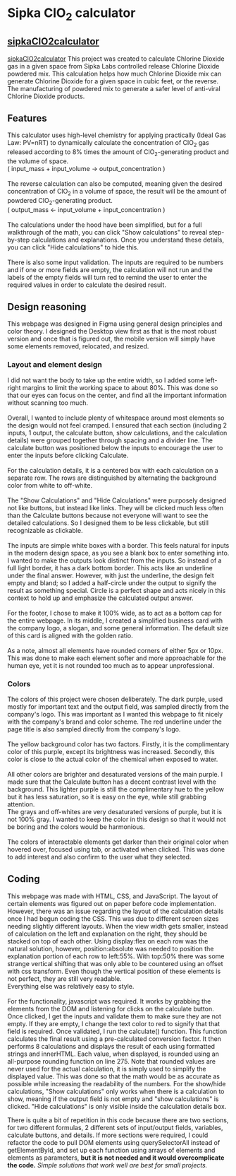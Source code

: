 # Sipka ClO<sub>2</sub> calculator
## <a href="https://endearing-jalebi-faca97.netlify.app/" target="_blank">sipkaClO2calculator</a>
[sipkaClO2calculator](https://endearing-jalebi-faca97.netlify.app/)
This project was created to calculate Chlorine Dioxide gas in a given space from Sipka Labs controlled release Chlorine Dioxide powdered mix.
This calculation helps how much Chlorine Dioxide mix can generate Chlorine Dioxide for a given space in cubic feet, or the reverse. 
The manufacturing of powdered mix to generate a safer level of anti-viral Chlorine Dioxide products.


## Features
This calculator uses high-level chemistry for applying practically (Ideal Gas Law: PV=nRT) to dynamically calculate the concentration of ClO<sub>2</sub> gas released according to 8% times the amount of ClO<sub>2</sub>-generating product and the volume of space. <br>( input_mass + input_volume -> output_concentration )<br><br> 
The reverse calculation can also be computed, meaning given the desired concentration of ClO<sub>2</sub> in a volume of space, the result will be the amount of powdered ClO<sub>2</sub>-generating product. <br>( output_mass <- input_volume + input_concentration )<br><br>
The calculations under the hood have been simplified, but for a full walkthrough of the math, you can click "Show calculations" to reveal step-by-step calculations and explanations. Once you understand these details, you can click "Hide calculations" to hide this.<br><br>
There is also some input validation. The inputs are required to be numbers and if one or more fields are empty, the calculation will not run and the labels of the empty fields will turn red to remind the user to enter the required values in order to calculate the desired result.

## Design reasoning
This webpage was designed in Figma using general design principles and color theory. I designed the Desktop view first as that is the most robust version and once that is figured out, the mobile version will simply have some elements removed, relocated, and resized.
### Layout and element design
I did not want the body to take up the entire width, so I added some left-right margins to limit the working space to about 80%. This was done so that our eyes can focus on the center, and find all the important information without scanning too much. <br><br>
Overall, I wanted to include plenty of whitespace around most elements so the design would not feel cramped. I ensured that each section (including 2 inputs, 1 output, the calculate button, show calculations, and the calculation details) were grouped together through spacing and a divider line.
The calculate button was positioned below the inputs to encourage the user to enter the inputs before clicking Calculate.<br><br>
For the calculation details, it is a centered box with each calculation on a separate row. The rows are distinguished by alternating the background color from white to off-white.<br><br>
The "Show Calculations" and "Hide Calculations" were purposely designed not like buttons, but instead like links. They will be clicked much less often than the Calculate buttons because not everyone will want to see the detailed calculations. So I designed them to be less clickable, but still recognizable as clickable.<br><br>
The inputs are simple white boxes with a border. This feels natural for inputs in the modern design space, as you see a blank box to enter something into. <br>
I wanted to make the outputs look distinct from the inputs. So instead of a full light border, it has a dark bottom border. This acts like an underline under the final answer. However, with just the underline, the design felt empty and bland; so I added a half-circle under the output to signify the result as something special. Circle is a perfect shape and acts nicely in this context to hold up and emphasize the calculated output answer.<br><br>
For the footer, I chose to make it 100% wide, as to act as a bottom cap for the entire webpage. In its middle, I created a simplified business card with the company logo, a slogan, and some general information. The default size of this card is aligned with the golden ratio.<br><br>
As a note, almost all elements have rounded corners of either 5px or 10px. This was done to make each element softer and more approachable for the human eye, yet it is not rounded too much as to appear unprofessional.
### Colors
The colors of this project were chosen deliberately. The dark purple, used mostly for important text and the output field, was sampled directly from the company's logo. This was important as I wanted this webpage to fit nicely with the company's brand and color scheme. The red underline under the page title is also sampled directly from the company's logo.<br><br>
The yellow background color has two factors. Firstly, it is the complimentary color of this purple, except its brightness was increased. Secondly, this color is close to the actual color of the chemical when exposed to water.<br><br>
All other colors are brighter and desaturated versions of the main purple. I made sure that the Calculate button has a decent contrast level with the background. This lighter purple is still the complimentary hue to the yellow but it has less saturation, so it is easy on the eye, while still grabbing attention.<br>
The grays and off-whites are very desaturated versions of purple, but it is not 100% gray. I wanted to keep the color in this design so that it would not be boring and the colors would be harmonious. <br><br>
The colors of interactable elements get darker than their original color when hovered over, focused using tab, or activated when clicked. This was done to add interest and also confirm to the user what they selected.
## Coding
This webpage was made with HTML, CSS, and JavaScript. The layout of certain elements was figured out on paper before code implementation. However, there was an issue regarding the layout of the calculation details once I had begun coding the CSS. This was due to different screen sizes needing slightly different layouts. When the view width gets smaller, instead of calculation on the left and explanation on the right, they should be stacked on top of each other. Using display:flex on each row was the natural solution, however, position:absolute was needed to position the explanation portion of each row to left:55%. With top:50% there was some strange vertical shifting that was only able to be countered using an offset with css transform. Even though the vertical position of these elements is not perfect, they are still very readable.<br>
Everything else was relatively easy to style. <br><br>
For the functionality, javascript was required. It works by grabbing the elements from the DOM and listening for clicks on the calculate button. Once clicked, I get the inputs and validate them to make sure they are not empty. If they are empty, I change the text color to red to signify that that field is required. Once validated, I run the calculate() function. This function calculates the final result using a pre-calculated conversion factor. It then performs 8 calculations and displays the result of each using formatted strings and innerHTML. Each value, when displayed, is rounded using an all-purpose rounding function on line 275. Note that rounded values are never used for the actual calculation, it is simply used to simplify the displayed value. This was done so that the math would be as accurate as possible while increasing the readability of the numbers. For the show/hide calculations, "Show calculations" only works when there is a calculation to show, meaning if the output field is not empty and "show calculations" is clicked. "Hide calculations" is only visible inside the calculation details box. 

There is quite a bit of repetition in this code because there are two sections, for two different formulas, 2 different sets of input/output fields, variables, calculate buttons, and details. If more sections were required, I could refactor the code to pull DOM elements using querySelectorAll instead of getElementById, and set up each function using arrays of elements and elements as parameters, <strong>but it is not needed and it would overcomplicate the code.</strong> <em>Simple solutions that work well are best for small projects.<em>
